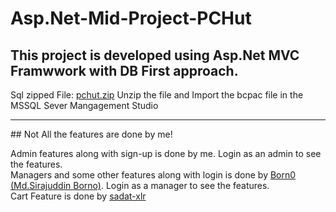 # Asp.Net-Mid-Project-PCHut

## This project is developed using Asp.Net MVC Framwwork with DB First approach.

Sql zipped File: [pchut.zip](https://github.com/TajbiurShahriorRimon/Asp.Net-Mid-Project-PCHut/files/7145781/pchut.zip)
Unzip the file and Import the bcpac file in the MSSQL Sever Mangagement Studio

<hr />
## Not All the features are done by me!

Admin features along with sign-up is done by me. Login as an admin to see the features. <br />
Managers and some other features along with login is done by [Born0 (Md.Sirajuddin Borno)](https://github.com/Born0). Login as a manager to see the features. <br />
Cart Feature is done by [sadat-xlr](https://github.com/sadat-xlr)

